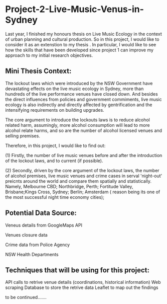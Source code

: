 # Project-2-Live-Music-Venus-in-Sydney
Last year, I finished my honours thesis on Live Music Ecology in the context of urban planning and cultural production. So in this project, I would like to consider it as an extenstion to my thesis . In particular, I would like to see how the skills that have been developed since project 1 can improve my approach to my initial research objectives.

## Mini Thesis Context:
The lockout laws which were introduced by the NSW Government have devastating effects on the live music ecology in Sydney, more than hundreds of the live performance venues have closed down. And besides the direct influences from policies and government commiments, live music ecology is also indirectly and directly affected by gentrification and the intensifying requirements on building upgrades.

The core argument to introduce the lockouts laws is to reduce alcohol related harm, assumingly, more alcohol consumption will lead to more alcohol relate harms, and so are the number of alcohol licensed venues and selling premises.

Therefore, in this project, I would like to find out:
  
  (1) Firstly, the number of live music venues before and after the introduction of the lockout laws, and to current (if possible).
  
  (2) Secondly, driven by the core argument of the lockout laws, the number of alcohol premises, live music venues and crime cases in serval 'night-out' preicnts around the world and compare them spatially and statistically. Namely, Melbourne CBD; Northbridge, Perth; Fortitude Valley, Brisbane;Kings Cross, Sydney; Berlin; Amsterdam ( reason being its one of the most successful night time economy cities);

## Potential Data Source:
Veneus details from GoogleMaps API

Venues closure data

Crime data from Police Agency

NSW Health Departments

## Techniques that will be using for this project:
API calls to retrive venue details (coordinations, historical information)
Web scraping
Database to store the retrive data
Leaflet to map out the findings

to be continued.......



